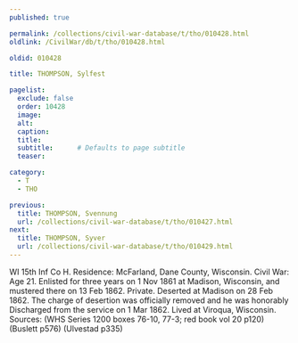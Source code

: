 ```yaml
---
published: true

permalink: /collections/civil-war-database/t/tho/010428.html
oldlink: /CivilWar/db/t/tho/010428.html

oldid: 010428

title: THOMPSON, Sylfest

pagelist:
  exclude: false
  order: 10428
  image: 
  alt:
  caption:
  title:
  subtitle:      # Defaults to page subtitle
  teaser:

category: 
  - T 
  - THO

previous:
  title: THOMPSON, Svennung
  url: /collections/civil-war-database/t/tho/010427.html  
next:
  title: THOMPSON, Syver
  url: /collections/civil-war-database/t/tho/010429.html   
---
```

WI 15th Inf Co H. Residence: McFarland, Dane County, Wisconsin. Civil War: Age 21. Enlisted for three years on 1 Nov 1861 at Madison, Wisconsin, and mustered there on 13 Feb 1862. Private. Deserted at Madison on 28 Feb 1862. The charge of desertion was officially removed and he was honorably Discharged from the service on 1 Mar 1862. Lived at Viroqua, Wisconsin. Sources: (WHS Series 1200 boxes 76-10, 77-3; red book vol 20 p120) (Buslett p576) (Ulvestad p335)